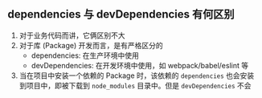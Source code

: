 ## dependencies 与 devDependencies 有何区别
1. 对于业务代码而讲，它俩区别不大
2. 对于库 (Package) 开发而言，是有严格区分的
	-   dependencies: 在生产环境中使用
	-   devDependencies: 在开发环境中使用，如 webpack/babel/eslint 等
3. 当在项目中安装一个依赖的 Package 时，该依赖的 `dependencies` 也会安装到项目中，即被下载到 `node_modules` 目录中。但是 `devDependencies` 不会